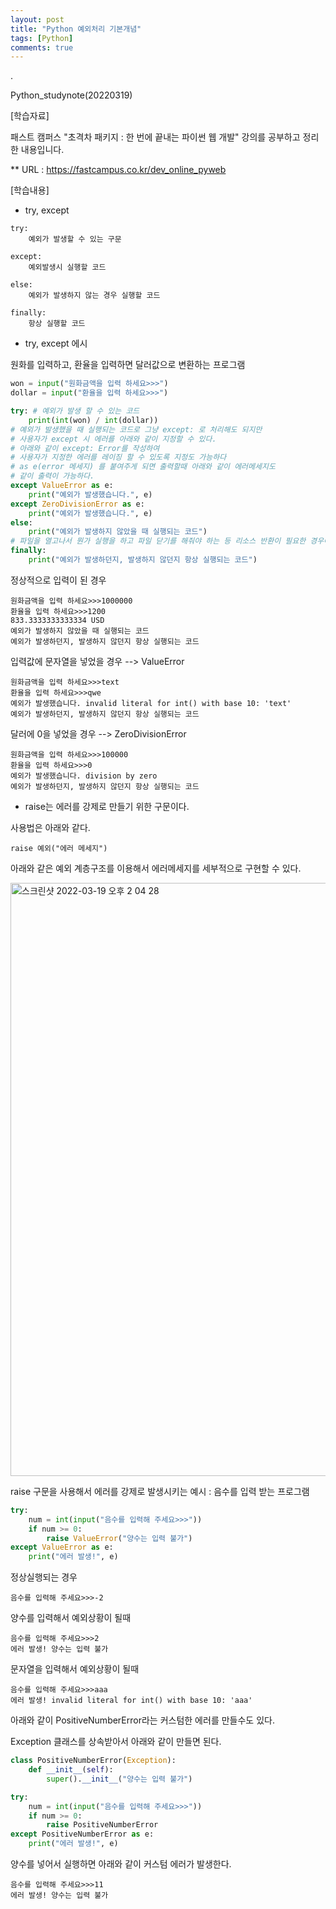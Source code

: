 ```yaml
---
layout: post
title: "Python 예외처리 기본개념"
tags: [Python]
comments: true
---
```


.

Python_studynote(20220319)

[학습자료]

패스트 캠퍼스 "초격차 패키지 : 한 번에 끝내는 파이썬 웹 개발" 강의를 공부하고 정리한 내용입니다.

** URL : https://fastcampus.co.kr/dev_online_pyweb

[학습내용]

- try, except

```text
try:
    예외가 발생할 수 있는 구문

except:
    예외발생시 실행할 코드

else:
    예외가 발생하지 않는 경우 실행할 코드

finally:
    항상 실행할 코드
```

- try, except 에시

원화를 입력하고, 환율을 입력하면 달러값으로 변환하는 프로그램

```python
won = input("원화금액을 입력 하세요>>>")
dollar = input("환율을 입력 하세요>>>")

try: # 예외가 발생 할 수 있는 코드
    print(int(won) / int(dollar))
# 예외가 발생했을 때 실행되는 코드로 그냥 except: 로 처리해도 되지만
# 사용자가 except 시 에러를 아래와 같이 지정할 수 있다.
# 아래와 같이 except: Error를 작성하여
# 사용자가 지정한 에러를 레이징 할 수 있도록 지정도 가능하다
# as e(error 메세지) 를 붙여주게 되면 출력할때 아래와 같이 에러메세지도
# 같이 출력이 가능하다.
except ValueError as e:
    print("예외가 발생했습니다.", e)
except ZeroDivisionError as e:
    print("예외가 발생했습니다.", e)
else:
    print("예외가 발생하지 않았을 때 실행되는 코드")
# 파일을 열고나서 뭔가 실행을 하고 파일 닫기를 해줘야 하는 등 리소스 반환이 필요한 경우에는 finally를 쓰게된다. 
finally: 
    print("예외가 발생하던지, 발생하지 않던지 항상 실행되는 코드")
```

정상적으로 입력이 된 경우

```text
원화금액을 입력 하세요>>>1000000
환율을 입력 하세요>>>1200
833.3333333333334 USD
예외가 발생하지 않았을 때 실행되는 코드
예외가 발생하던지, 발생하지 않던지 항상 실행되는 코드
```

입력값에 문자열을 넣었을 경우 --> ValueError

```text
원화금액을 입력 하세요>>>text
환율을 입력 하세요>>>qwe
예외가 발생했습니다. invalid literal for int() with base 10: 'text'
예외가 발생하던지, 발생하지 않던지 항상 실행되는 코드
```

달러에 0을 넣었을 경우 --> ZeroDivisionError

```text
원화금액을 입력 하세요>>>100000
환율을 입력 하세요>>>0
예외가 발생했습니다. division by zero
예외가 발생하던지, 발생하지 않던지 항상 실행되는 코드
```

- raise는 에러를 강제로 만들기 위한 구문이다.

사용법은 아래와 같다.

```text
raise 예외("에러 메세지")
```

아래와 같은 예외 계층구조를 이용해서 에러메세지를 세부적으로 구현할 수 있다.

<img width="949" alt="스크린샷 2022-03-19 오후 2 04 28" src="https://user-images.githubusercontent.com/41605276/159107705-12554d60-a46a-4eb1-ac05-bde13f85194b.png">

raise 구문을 사용해서 에러를 강제로 발생시키는 예시 : 음수를 입력 받는 프로그램

```python
try:
    num = int(input("음수를 입력해 주세요>>>"))
    if num >= 0:
        raise ValueError("양수는 입력 불가")
except ValueError as e:
    print("에러 발생!", e)
```

정상실행되는 경우

```text
음수를 입력해 주세요>>>-2
```

양수를 입력해서 예외상황이 될때

```text
음수를 입력해 주세요>>>2
에러 발생! 양수는 입력 불가
```

문자열을 입력해서 예외상황이 될때

```text
음수를 입력해 주세요>>>aaa
에러 발생! invalid literal for int() with base 10: 'aaa'
```

아래와 같이 PositiveNumberError라는 커스텀한 에러를 만들수도 있다.

Exception 클래스를 상속받아서 아래와 같이 만들면 된다.

```python
class PositiveNumberError(Exception):
    def __init__(self):
        super().__init__("양수는 입력 불가")

try:
    num = int(input("음수를 입력해 주세요>>>"))
    if num >= 0:
        raise PositiveNumberError
except PositiveNumberError as e:
    print("에러 발생!", e)
```

양수를 넣어서 실행하면 아래와 같이 커스텀 에러가 발생한다.

```text
음수를 입력해 주세요>>>11
에러 발생! 양수는 입력 불가
```